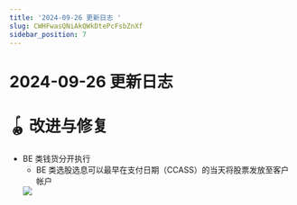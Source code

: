 ```yaml
---
title: '2024-09-26 更新日志 '
slug: CWHFwasQNiAkQWkDtePcFsbZnXf
sidebar_position: 7
---
```



# 2024-09-26 更新日志 

# 🪀 改进与修复

- BE 类钱货分开执行
    - BE 类选股选息可以最早在支付日期（CCASS）的当天将股票发放至客户帐户
    <img src="/assets/VPisbVVijox0CCxQ6cUcFeIdn8c.png" src-width="3828" src-height="1762" align="center"/>


